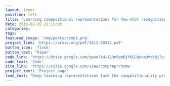 ```yaml
---
layout: inner
position: left
title: 'Learning compositional representations for few-shot recognition'
date: 2016-02-20 21:15:00
categories:
tags: 
featured_image: 'img/posts/comp1.png'
project_link: 'https://arxiv.org/pdf/1812.09213.pdf'
button_icon: 'flask'
button_text: 'Paper'
code_link: 'https://drive.google.com/open?id=12Hn9pmBjYKGCWzumUmsbdi7viq-L3-IU'
code_text: 'Code'
site_link: 'https://sites.google.com/view/comprepr/home'
project_text: 'Project page'
lead_text: "Deep learning representations lack the compositionality property, which is instrumental for the human ability to learn novel concepts from a few examples. In this work we investigate several approaches to enforcing this property during training. The resulting models demonstrate significant improvements in the few-shot setting."
---
```

